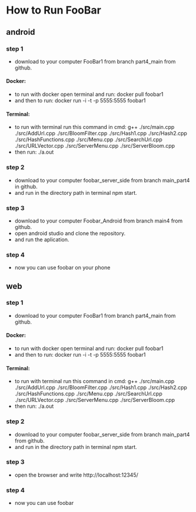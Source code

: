 # **How to Run FooBar**

## **android**
### step 1
- download to your computer FooBar1 from branch part4_main from github.
#### Docker:
- to run with docker open terminal and run: docker pull foobar1
- and then to run: docker run -i -t -p 5555:5555 foobar1
#### Terminal:
- to run with terminal run this command in cmd: g++ ./src/main.cpp ./src/AddUrl.cpp ./src/BloomFilter.cpp ./src/Hash1.cpp ./src/Hash2.cpp ./src/HashFunctions.cpp ./src/Menu.cpp ./src/SearchUrl.cpp ./src/URLVector.cpp ./src/ServerMenu.cpp ./src/ServerBloom.cpp
- then run: ./a.out
### step 2
- download to your computer foobar_server_side from branch main_part4 in github.
- and run in the directory path in terminal npm start.
### step 3
- download to your computer Foobar_Android from branch main4 from github.
- open android studio and clone the repository.
- and run the aplication.
### step 4
- now you can use foobar on your phone

## **web**
### step 1
- download to your computer FooBar1 from branch part4_main from github.
#### Docker:
- to run with docker open terminal and run: docker pull foobar1
- and then to run: docker run -i -t -p 5555:5555 foobar1
#### Terminal:
- to run with terminal run this command in cmd: g++ ./src/main.cpp ./src/AddUrl.cpp ./src/BloomFilter.cpp ./src/Hash1.cpp ./src/Hash2.cpp ./src/HashFunctions.cpp ./src/Menu.cpp ./src/SearchUrl.cpp ./src/URLVector.cpp ./src/ServerMenu.cpp ./src/ServerBloom.cpp
- then run: ./a.out
### step 2
- download to your computer foobar_server_side from branch main_part4 from github.
- and run in the directory path in terminal npm start.
### step 3
- open the browser and write http://localhost:12345/
### step 4
- now you can use foobar
